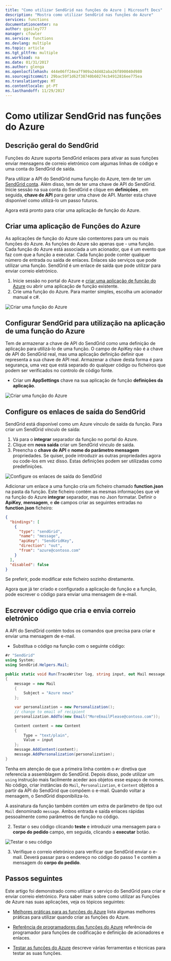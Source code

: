 ```yaml
---
title: "Como utilizar SendGrid nas funções do Azure | Microsoft Docs"
description: "Mostra como utilizar SendGrid nas funções do Azure"
services: functions
documentationcenter: na
author: ggailey777
manager: cfowler
ms.service: functions
ms.devlang: multiple
ms.topic: article
ms.tgt_pltfrm: multiple
ms.workload: na
ms.date: 01/31/2017
ms.author: glenga
ms.openlocfilehash: 444e06ff24ea7f909a24d482aba26f890040d980
ms.sourcegitcommit: 29bac59f1d62f38740b60274cb4912816ee775ea
ms.translationtype: MT
ms.contentlocale: pt-PT
ms.lasthandoff: 11/29/2017
---
```

# <a name="how-to-use-sendgrid-in-azure-functions"></a>Como utilizar SendGrid nas funções do Azure

## <a name="sendgrid-overview"></a>Descrição geral do SendGrid

Funções do Azure suporta SendGrid enlaces para ativar as suas funções enviar mensagens de correio eletrónico com algumas linhas de código e uma conta do SendGrid de saída.

Para utilizar a API do SendGrid numa função do Azure, tem de ter um [SendGrid conta](http://SendGrid.com). Além disso, tem de ter uma chave de API do SendGrid. Inicie sessão na sua conta do SendGrid e clique em **definições** , em seguida, **chave de API** para gerar uma chave de API. Manter esta chave disponível como utilizá-lo um passo futuros.

Agora está pronto para criar uma aplicação de função do Azure.

## <a name="create-an-azure-function-app"></a>Criar uma aplicação de Funções do Azure 

As aplicações de função do Azure são contentores para um ou mais funções do Azure. As funções do Azure são apenas que - uma função. Cada função do Azure está associada a um acionador, que é um evento que faz com que a função a executar.
Cada função pode conter qualquer número de entrada ou saída de enlaces. Enlaces são serviços que pode utilizar uma função. SendGrid é um enlace de saída que pode utilizar para enviar correio eletrónico. 

1. Inicie sessão no portal do Azure e [criar uma aplicação de função do Azure](https://docs.microsoft.com/azure/azure-functions/functions-create-first-azure-function) ou abrir uma aplicação de função existente. 
2. Crie uma função do Azure. Para manter simples, escolha um acionador manual e c#. 

 ![Criar uma função do Azure](./media/functions-how-to-use-sendgrid/functions-new-function-manual-trigger-page.png)

## <a name="configure-sendgrid-for-use-in-an-azure-function-app"></a>Configurar SendGrid para utilização na aplicação de uma função do Azure

Tem de armazenar a chave de API do SendGrid como uma definição de aplicação para utilizá-lo de uma função. O campo de ApiKey não é a chave de API do SendGrid real, mas uma aplicação definição definir que representa a sua chave de API real. Armazenar a chave desta forma é para segurança, uma vez que está separado do qualquer código ou ficheiros que podem ser verificados no controlo de código fonte.

- Criar um **AppSettings** chave na sua aplicação de função **definições da aplicação**.

 ![Criar uma função do Azure](./media/functions-how-to-use-sendgrid/functions-configure-sendgrid-api-key-app-settings.png)

## <a name="configure-sendgrid-output-bindings"></a>Configure os enlaces de saída do SendGrid

SendGrid está disponível como um Azure vínculo de saída da função. Para criar um SendGrid vínculo de saída:

1. Vá para o **integrar** separador da função no portal do Azure.
2. Clique em **nova saída** criar um SendGrid vínculo de saída.
3. Preencha o **chave de API** e **nome do parâmetro mensagem** propriedades. Se quiser, pode introduzir as outras propriedades agora ou code-los em vez disso. Estas definições podem ser utilizadas como predefinições.

 ![Configure os enlaces de saída do SendGrid](./media/functions-how-to-use-sendgrid/functions-configure-sendgrid-output-bindings.png)

Adicionar um enlace a uma função cria um ficheiro chamado **function.json** na pasta da função. Este ficheiro contém as mesmas informações que vê na função do Azure **integrar** separador, mas no Json formatar. Definir o **ApiKey**, **mensagem**, e **de** campos criar as seguintes entradas no **function.json** ficheiro: 

```json
{
  "bindings": [    
    {
      "type": "sendGrid",
      "name": "message",
      "apiKey": "SendGridKey",
      "direction": "out",
      "from": "azure@contoso.com"
    }
  ],
  "disabled": false
}
```

Se preferir, pode modificar este ficheiro sozinho diretamente.

Agora que já ter criado e configurado a aplicação de função e a função, pode escrever o código para enviar uma mensagem de e-mail.

## <a name="write-code-that-creates-and-sends-email"></a>Escrever código que cria e envia correio eletrónico

A API do SendGrid contém todos os comandos que precisa para criar e enviar uma mensagem de e-mail.  

- Substitua o código na função com o seguinte código:

```cs
#r "SendGrid"
using System;
using SendGrid.Helpers.Mail;

public static void Run(TraceWriter log, string input, out Mail message)
{
    message = new Mail
    {        
        Subject = "Azure news"          
    };

    var personalization = new Personalization();
    // change to email of recipient
    personalization.AddTo(new Email("MoreEmailPlease@contoso.com"));   

    Content content = new Content
    {
        Type = "text/plain",
        Value = input
    };
    message.AddContent(content);
    message.AddPersonalization(personalization);
}
```

Tenha em atenção de que a primeira linha contém o ```#r``` diretiva que referencia a assemblagem do SendGrid. Depois disso, pode utilizar um ```using``` instrução mais facilmente aceder aos objetos esse espaço de nomes. No código, criar instâncias do ```Mail```, ```Personalization```, e ```Content``` objetos a partir da API do SendGrid que compõem o e-mail. Quando voltar a mensagem, o SendGrid disponibiliza-lo. 

A assinatura da função também contém um extra de parâmetro de tipo out ```Mail``` denominado ```message```. Ambos entrada e saída enlaces rápidas pessoalmente como parâmetros de função no código. 

2. Testar o seu código clicando **teste** e introduzir uma mensagem para o **corpo do pedido** campo, em seguida, clicando a **executar** botão.

 ![Testar o seu código](./media/functions-how-to-use-sendgrid/functions-develop-test-sendgrid.png)

3. Verifique o correio eletrónico para verificar que SendGrid enviar o e-mail. Deverá passar para o endereço no código do passo 1 e contém a mensagem do **corpo do pedido**.

## <a name="next-steps"></a>Passos seguintes
Este artigo foi demonstrado como utilizar o serviço do SendGrid para criar e enviar correio eletrónico. Para saber mais sobre como utilizar as Funções de Azure nas suas aplicações, veja os tópicos seguintes: 

- [Melhores práticas para as funções do Azure](functions-best-practices.md) lista algumas melhores práticas para utilizar quando criar as funções do Azure.

- [Referência de programadores das funções do Azure](functions-reference.md) referência de programador para funções de codificação e definição de acionadores e enlaces.

- [Testar as funções do Azure](functions-test-a-function.md) descreve várias ferramentas e técnicas para testar as suas funções.